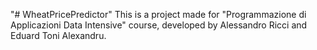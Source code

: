 "# WheatPricePredictor" 
This is a project made for "Programmazione di Applicazioni Data Intensive" course, developed by Alessandro Ricci and Eduard Toni Alexandru.
